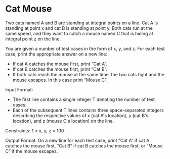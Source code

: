 # Cat Mouse 

Two cats named A and B are standing at integral points on a line. Cat A is standing at point x and cat B is standing at point y. Both cats run at the same speed, and they want to catch a mouse named C that is hiding at integral point z on the line.

You are given a number of test cases in the form of x, y, and z. For each test case, print the appropriate answer on a new line:
- If cat A catches the mouse first, print “Cat A”.
- If cat B catches the mouse first, print “Cat B”.
- If both cats reach the mouse at the same time, the two cats fight and the mouse escapes. In this case print “Mouse C”.


Input Format:
- The first line contains a single integer T denoting the number of test cases.
- Each of the subsequent T lines contains three space-separated integers describing the respective values of x (cat A's location), y (cat B's location), and z (mouse C's location) on the line.

Constraints:
1 < x, y, z < 100

Output Format:
On a new line for each test case, print “Cat A” if cat A catches the mouse first, “Cat B” if cat B catches the mouse first, or “Mouse C” if the mouse escapes.